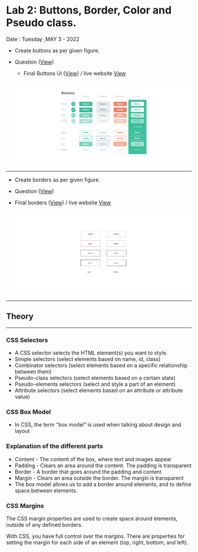 
# Lab 2: Buttons, Border, Color and Pseudo class.

Date : Tuesday ,MAY 3 - 2022

* Create buttons as per given figure.
* Question ([View](https://github.com/nishalgurung4/wt-2020/tree/main/Labs/Lab2))
  * Final Buttons Ui ([View](Buttons.html)) / live website [View](https://narayandhakal09.github.io/wt-lab-assignment/Labs/Lab%202/Buttons.html)

  ![ques1](Final-buttons-ui.png)

---

* Create borders as per given figure.

* Question ([View](https://github.com/nishalgurung4/wt-2020/tree/main/Labs/Lab2))
  
 * Final borders  ([View](Borders.html)) / live website [View](https://narayandhakal09.github.io/wt-lab-assignment/Labs/Lab%202/Borders.html)

    ![ques1](Final-Borders-ui.png)

---

## Theory

---

### CSS Selectors

* A CSS selector selects the HTML element(s) you want to style.
* Simple selectors (select elements based on name, id, class)
* Combinator selectors (select elements based on a specific relationship between them)
* Pseudo-class selectors (select elements based on a certain state)
* Pseudo-elements selectors (select and style a part of an element)
* Attribute selectors (select elements based on an attribute or attribute value)

### CSS Box Model

* In CSS, the term "box model" is used when talking about design and layout

### Explanation of the different parts

* Content - The content of the box, where text and images appear
* Padding - Clears an area around the content. The padding is transparent
* Border - A border that goes around the padding and content
* Margin - Clears an area outside the border. The margin is transparent
* The box model allows us to add a border around elements, and to define space between elements.

### CSS Margins

The CSS margin properties are used to create space around elements, outside of any defined borders.

With CSS, you have full control over the margins. There are properties for setting the margin for each side of an element (top, right, bottom, and left).

